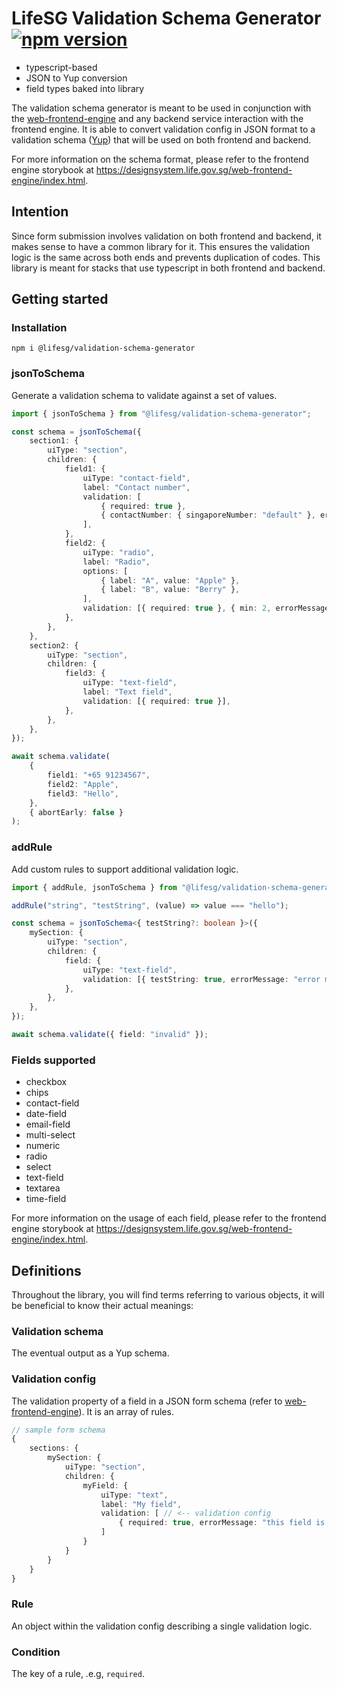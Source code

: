 # LifeSG Validation Schema Generator [![npm version](https://img.shields.io/npm/v/@lifesg/validation-schema-generator.svg?style=flat)](https://www.npmjs.com/package/@lifesg/validation-schema-generator)

-   typescript-based
-   JSON to Yup conversion
-   field types baked into library

The validation schema generator is meant to be used in conjunction with the [web-frontend-engine](https://github.com/LifeSG/web-frontend-engine/) and any backend service interaction with the frontend engine. It is able to convert validation config in JSON format to a validation schema ([Yup](https://github.com/jquense/yup)) that will be used on both frontend and backend.

For more information on the schema format, please refer to the frontend engine storybook at https://designsystem.life.gov.sg/web-frontend-engine/index.html.

## Intention

Since form submission involves validation on both frontend and backend, it makes sense to have a common library for it. This ensures the validation logic is the same across both ends and prevents duplication of codes. This library is meant for stacks that use typescript in both frontend and backend.

## Getting started

### Installation

`npm i @lifesg/validation-schema-generator`

### jsonToSchema

Generate a validation schema to validate against a set of values.

```ts
import { jsonToSchema } from "@lifesg/validation-schema-generator";

const schema = jsonToSchema({
	section1: {
		uiType: "section",
		children: {
			field1: {
				uiType: "contact-field",
				label: "Contact number",
				validation: [
					{ required: true },
					{ contactNumber: { singaporeNumber: "default" }, errorMessage: "Invalid contact number" },
				],
			},
			field2: {
				uiType: "radio",
				label: "Radio",
				options: [
					{ label: "A", value: "Apple" },
					{ label: "B", value: "Berry" },
				],
				validation: [{ required: true }, { min: 2, errorMessage: "Min. 2 items" }],
			},
		},
	},
	section2: {
		uiType: "section",
		children: {
			field3: {
				uiType: "text-field",
				label: "Text field",
				validation: [{ required: true }],
			},
		},
	},
});

await schema.validate(
	{
		field1: "+65 91234567",
		field2: "Apple",
		field3: "Hello",
	},
	{ abortEarly: false }
);
```

### addRule

Add custom rules to support additional validation logic.

```ts
import { addRule, jsonToSchema } from "@lifesg/validation-schema-generator";

addRule("string", "testString", (value) => value === "hello");

const schema = jsonToSchema<{ testString?: boolean }>({
	mySection: {
		uiType: "section",
		children: {
			field: {
				uiType: "text-field",
				validation: [{ testString: true, errorMessage: "error message" }],
			},
		},
	},
});

await schema.validate({ field: "invalid" });
```

### Fields supported

-   checkbox
-   chips
-   contact-field
-   date-field
-   email-field
-   multi-select
-   numeric
-   radio
-   select
-   text-field
-   textarea
-   time-field

For more information on the usage of each field, please refer to the frontend engine storybook at https://designsystem.life.gov.sg/web-frontend-engine/index.html.

## Definitions

Throughout the library, you will find terms referring to various objects, it will be beneficial to know their actual meanings:

### Validation schema

The eventual output as a Yup schema.

### Validation config

The validation property of a field in a JSON form schema (refer to [web-frontend-engine](https://github.com/LifeSG/web-frontend-engine/)). It is an array of rules.

```ts
// sample form schema
{
	sections: {
		mySection: {
			uiType: "section",
			children: {
				myField: {
					uiType: "text",
					label: "My field",
					validation: [ // <-- validation config
						{ required: true, errorMessage: "this field is required" } // <-- rule
					]
				}
			}
		}
	}
}
```

### Rule

An object within the validation config describing a single validation logic.

### Condition

The key of a rule, .e.g, `required`.
